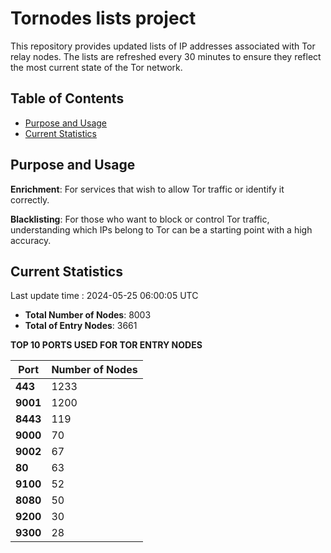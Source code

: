 # Tornodes lists project

This repository provides updated lists of IP addresses associated with Tor relay nodes. The lists are refreshed every 30 minutes to ensure they reflect the most current state of the Tor network.

## Table of Contents

- [Purpose and Usage](#purpose-and-usage)
- [Current Statistics](#current-statistics)


## Purpose and Usage

**Enrichment**: For services that wish to allow Tor traffic or identify it correctly.

**Blacklisting**: For those who want to block or control Tor traffic, understanding which IPs belong to Tor can be a starting point with a high accuracy.

## Current Statistics

Last update time : 2024-05-25 06:00:05 UTC

- **Total Number of Nodes**: 8003
- **Total of Entry Nodes**: 3661

**TOP 10 PORTS USED FOR TOR ENTRY NODES**

| **Port** | **Number of Nodes** |
|------|-----------------|
| **443**   | 1233  |
| **9001**   | 1200  |
| **8443**   | 119  |
| **9000**   | 70  |
| **9002**   | 67  |
| **80**   | 63  |
| **9100**   | 52  |
| **8080**   | 50  |
| **9200**   | 30  |
| **9300**   | 28  |

